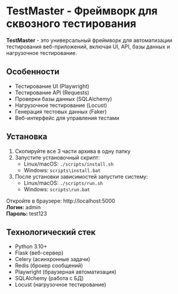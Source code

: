 # TestMaster - Фреймворк для сквозного тестирования

**TestMaster** - это универсальный фреймворк для автоматизации тестирования веб-приложений, включая UI, API, базы данных и нагрузочное тестирование.

## Особенности
- Тестирование UI (Playwright)
- Тестирование API (Requests)
- Проверки базы данных (SQLAlchemy)
- Нагрузочное тестирование (Locust)
- Генерация тестовых данных (Faker)
- Веб-интерфейс для управления тестами

## Установка
1. Скопируйте все 3 части архива в одну папку
2. Запустите установочный скрипт:
   - Linux/macOS: `./scripts/install.sh`
   - Windows: `scripts\install.bat`
3. После установки зависимостей запустите систему:
   - Linux/macOS: `./scripts/run.sh`
   - Windows: `scripts\run.bat`

Откройте в браузере: http://localhost:5000  
**Логин:** admin  
**Пароль:** test123

## Технологический стек
- Python 3.10+
- Flask (веб-сервер)
- Celery (асинхронные задачи)
- Redis (брокер сообщений)
- Playwright (браузерная автоматизация)
- SQLAlchemy (работа с БД)
- Locust (нагрузочное тестирование)